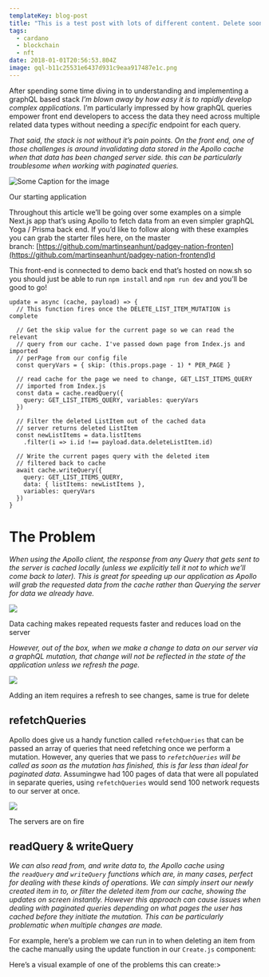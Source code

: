 ```yaml
---
templateKey: blog-post
title: "This is a test post with lots of different content. Delete soon. "
tags:
  - cardano
  - blockchain
  - nft
date: 2018-01-01T20:56:53.804Z
image: gql-b11c25531e6437d931c9eaa917487e1c.png
---
```

After spending some time diving in to understanding and implementing a graphQL based stack *I’m blown away by how easy it is to rapidly develop complex applications.* I’m particularly impressed by how graphQL queries empower front end developers to access the data they need across multiple related data types without needing a *specific* endpoint for each query.

*That said, the stack is not without it’s pain points. On the front end, one of those challenges is around invalidating data stored in the Apollo cache when that data has been changed server side. this can be particularly troublesome when working with paginated queries.*

![](https://miro.medium.com/max/4989/1*At_TiTGwf9noXQslh102lw.png "Some Caption for the image")

Our starting application

Throughout this article we’ll be going over some examples on a simple Next.js app that’s using Apollo to fetch data from an even simpler graphQL Yoga / Prisma back end. If you’d like to follow along with these examples you can grab the starter files here, on the master branch: [https://github.com/martinseanhunt/padgey-nation-fronten](https://github.com/martinseanhunt/padgey-nation-frontend)d

This front-end is connected to demo back end that’s hosted on now.sh so you should just be able to run `npm install` and `npm run dev` and you’ll be good to go!

```
update = async (cache, payload) => {
  // This function fires once the DELETE_LIST_ITEM_MUTATION is complete

  // Get the skip value for the current page so we can read the relevant
  // query from our cache. I've passed down page from Index.js and imported
  // perPage from our config file
  const queryVars = { skip: (this.props.page - 1) * PER_PAGE }

  // read cache for the page we need to change, GET_LIST_ITEMS_QUERY 
  // imported from Index.js
  const data = cache.readQuery({ 
    query: GET_LIST_ITEMS_QUERY, variables: queryVars 
  })

  // Filter the deleted ListItem out of the cached data 
  // server returns deleted ListItem
  const newListItems = data.listItems
    .filter(i => i.id !== payload.data.deleteListItem.id)

  // Write the current pages query with the deleted item 
  // filtered back to cache
  await cache.writeQuery({ 
    query: GET_LIST_ITEMS_QUERY, 
    data: { listItems: newListItems }, 
    variables: queryVars 
  })
}
```

# The Problem

*When using the Apollo client, the response from any Query that gets sent to the server is cached locally (unless we explicitly tell it not to which we’ll come back to later). This is great for speeding up our application as Apollo will grab the requested data from the cache rather than Querying the server for data we already have.*

![](https://miro.medium.com/max/960/1*Q31Nb-rrcE0w5P-VbAZOAA.gif)

Data caching makes repeated requests faster and reduces load on the server

*However, out of the box, when we make a change to data on our server via a graphQL mutation, that change will not be reflected in the state of the application unless we refresh the page.*

![](https://miro.medium.com/max/960/1*chheKTw9TLUE-DM3c3q8XA.gif)

Adding an item requires a refresh to see changes, same is true for delete

## refetchQueries

Apollo does give us a handy function called `refetchQueries` that can be passed an array of queries that need refetching once we perform a mutation. However, any queries that we pass to *`refetchQueries` will be called as soon as the mutation has finished, this is far less than ideal for paginated data*. Assumingwe had 100 pages of data that were all populated in separate queries, using `refetchQueries` would send 100 network requests to our server at once.

![](https://miro.medium.com/max/747/1*uuJPvtSTRsxDHCPBcQ_LmQ.gif)

The servers are on fire

## readQuery & writeQuery

*We can also read from, and write data to, the Apollo cache using the `readQuery` and `writeQuery` functions which are, in many cases, perfect for dealing with these kinds of operations. We can simply insert our newly created item in to, or filter the deleted item from our cache, showing the updates on screen instantly. However this approach can cause issues when dealing with paginated queries depending on what pages the user has cached before they initiate the mutation. This can be particularly problematic when multiple changes are made.*

For example, here’s a problem we can run in to when deleting an item from the cache manually using the update function in our `Create.js` component:

Here’s a visual example of one of the problems this can create:>